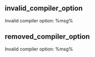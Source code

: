 ## invalid_compiler_option

Invalid compiler option: %msg%

## removed_compiler_option

Invalid compiler option: %msg%
